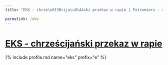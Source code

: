 ```yaml
---
title: "EKS - chrze\u015Bcija\u0144ski przekaz w rapie | Patromierz - statystyki Patronite.pl"

permalink: /eks
---
```


# [EKS - chrześcijański przekaz w rapie](https://patronite.pl/eks)

{% include profile.md name="eks" prefix="e" %}
